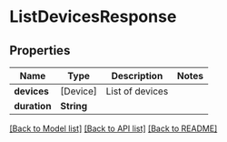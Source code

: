 # ListDevicesResponse

## Properties
Name | Type | Description | Notes
------------ | ------------- | ------------- | -------------
**devices** | [Device] | List of devices | 
**duration** | **String** |  | 

[[Back to Model list]](../README.md#documentation-for-models) [[Back to API list]](../README.md#documentation-for-api-endpoints) [[Back to README]](../README.md)


